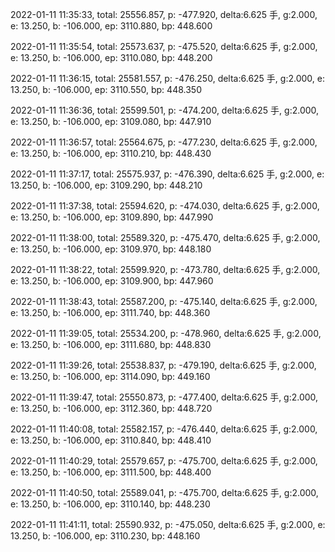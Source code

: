 2022-01-11 11:35:33, total: 25556.857, p: -477.920, delta:6.625 手, g:2.000, e: 13.250, b: -106.000, ep: 3110.880, bp: 448.600

2022-01-11 11:35:54, total: 25573.637, p: -475.520, delta:6.625 手, g:2.000, e: 13.250, b: -106.000, ep: 3110.080, bp: 448.200

2022-01-11 11:36:15, total: 25581.557, p: -476.250, delta:6.625 手, g:2.000, e: 13.250, b: -106.000, ep: 3110.550, bp: 448.350

2022-01-11 11:36:36, total: 25599.501, p: -474.200, delta:6.625 手, g:2.000, e: 13.250, b: -106.000, ep: 3109.080, bp: 447.910

2022-01-11 11:36:57, total: 25564.675, p: -477.230, delta:6.625 手, g:2.000, e: 13.250, b: -106.000, ep: 3110.210, bp: 448.430

2022-01-11 11:37:17, total: 25575.937, p: -476.390, delta:6.625 手, g:2.000, e: 13.250, b: -106.000, ep: 3109.290, bp: 448.210

2022-01-11 11:37:38, total: 25594.620, p: -474.030, delta:6.625 手, g:2.000, e: 13.250, b: -106.000, ep: 3109.890, bp: 447.990

2022-01-11 11:38:00, total: 25589.320, p: -475.470, delta:6.625 手, g:2.000, e: 13.250, b: -106.000, ep: 3109.970, bp: 448.180

2022-01-11 11:38:22, total: 25599.920, p: -473.780, delta:6.625 手, g:2.000, e: 13.250, b: -106.000, ep: 3109.900, bp: 447.960

2022-01-11 11:38:43, total: 25587.200, p: -475.140, delta:6.625 手, g:2.000, e: 13.250, b: -106.000, ep: 3111.740, bp: 448.360

2022-01-11 11:39:05, total: 25534.200, p: -478.960, delta:6.625 手, g:2.000, e: 13.250, b: -106.000, ep: 3111.680, bp: 448.830

2022-01-11 11:39:26, total: 25538.837, p: -479.190, delta:6.625 手, g:2.000, e: 13.250, b: -106.000, ep: 3114.090, bp: 449.160

2022-01-11 11:39:47, total: 25550.873, p: -477.400, delta:6.625 手, g:2.000, e: 13.250, b: -106.000, ep: 3112.360, bp: 448.720

2022-01-11 11:40:08, total: 25582.157, p: -476.440, delta:6.625 手, g:2.000, e: 13.250, b: -106.000, ep: 3110.840, bp: 448.410

2022-01-11 11:40:29, total: 25579.657, p: -475.700, delta:6.625 手, g:2.000, e: 13.250, b: -106.000, ep: 3111.500, bp: 448.400

2022-01-11 11:40:50, total: 25589.041, p: -475.700, delta:6.625 手, g:2.000, e: 13.250, b: -106.000, ep: 3110.140, bp: 448.230

2022-01-11 11:41:11, total: 25590.932, p: -475.050, delta:6.625 手, g:2.000, e: 13.250, b: -106.000, ep: 3110.230, bp: 448.160